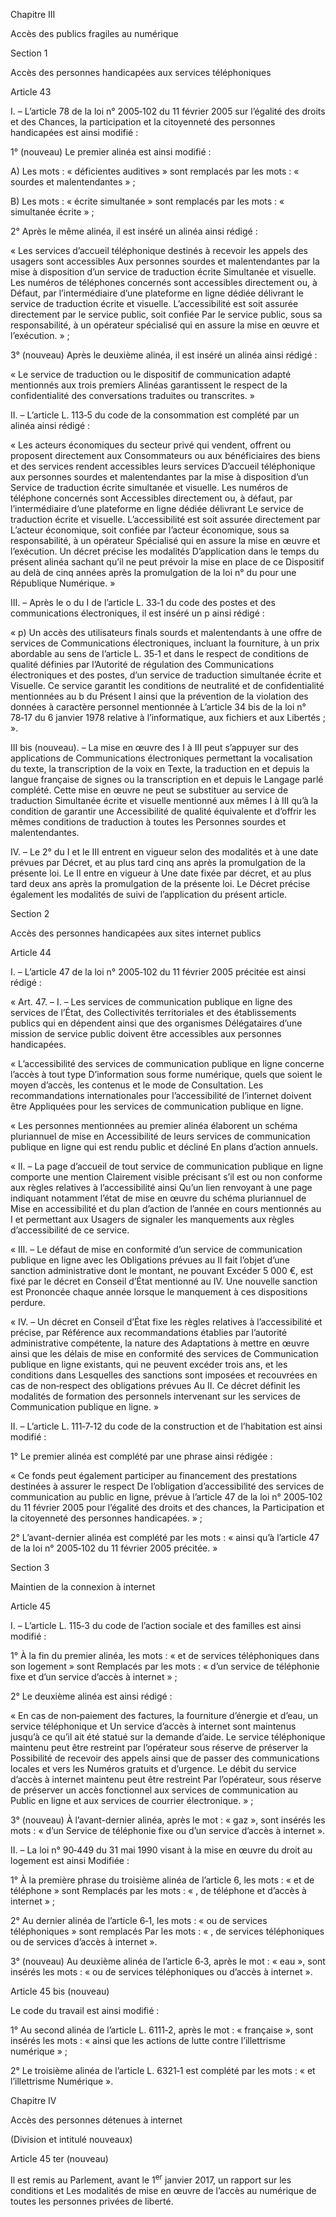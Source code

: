 Chapitre III

Accès des publics fragiles au numérique

Section 1

Accès des personnes handicapées aux services téléphoniques

Article 43

I. – L’article 78 de la loi n° 2005‑102 du 11 février 2005 sur l’égalité des droits et des
Chances, la participation et la citoyenneté des personnes handicapées est ainsi modifié :

1° (nouveau) Le premier alinéa est ainsi modifié :

A) Les mots : « déficientes auditives » sont remplacés par les mots : « sourdes et malentendantes
» ;

B) Les mots : « écrite simultanée » sont remplacés par les mots : « simultanée écrite » ;

2° Après le même alinéa, il est inséré un alinéa ainsi rédigé :

« Les services d’accueil téléphonique destinés à recevoir les appels des usagers sont accessibles
Aux personnes sourdes et malentendantes par la mise à disposition d’un service de traduction écrite
Simultanée et visuelle. Les numéros de téléphones concernés sont accessibles directement ou, à
Défaut, par l’intermédiaire d’une plateforme en ligne dédiée délivrant le service de traduction
écrite et visuelle. L’accessibilité est soit assurée directement par le service public, soit confiée
Par le service public, sous sa responsabilité, à un opérateur spécialisé qui en assure la mise en
œuvre et l’exécution. » ;

3° (nouveau) Après le deuxième alinéa, il est inséré un alinéa ainsi rédigé :

« Le service de traduction ou le dispositif de communication adapté mentionnés aux trois premiers
Alinéas garantissent le respect de la confidentialité des conversations traduites ou transcrites. »

II. – L’article L. 113‑5 du code de la consommation est complété par un alinéa ainsi rédigé :

« Les acteurs économiques du secteur privé qui vendent, offrent ou proposent directement aux
Consommateurs ou aux bénéficiaires des biens et des services rendent accessibles leurs services
D’accueil téléphonique aux personnes sourdes et malentendantes par la mise à disposition d’un
Service de traduction écrite simultanée et visuelle. Les numéros de téléphone concernés sont
Accessibles directement ou, à défaut, par l’intermédiaire d’une plateforme en ligne dédiée délivrant
Le service de traduction écrite et visuelle. L’accessibilité est soit assurée directement par
L’acteur économique, soit confiée par l’acteur économique, sous sa responsabilité, à un opérateur
Spécialisé qui en assure la mise en œuvre et l’exécution. Un décret précise les modalités
D’application dans le temps du présent alinéa sachant qu’il ne peut prévoir la mise en place de ce
Dispositif au delà de cinq années après la promulgation de la loi n° du pour une République
Numérique. »

III. – Après le o du I de l’article L. 33‑1 du code des postes et des communications
électroniques, il est inséré un p ainsi rédigé :

« p) Un accès des utilisateurs finals sourds et malentendants à une offre de services de
Communications électroniques, incluant la fourniture, à un prix abordable au sens de l’article L.
35‑1 et dans le respect de conditions de qualité définies par l’Autorité de régulation des
Communications électroniques et des postes, d’un service de traduction simultanée écrite et
Visuelle. Ce service garantit les conditions de neutralité et de confidentialité mentionnées au b du
Présent I ainsi que la prévention de la violation des données à caractère personnel mentionnée à
L’article 34 bis de la loi n° 78‑17 du 6 janvier 1978 relative à l’informatique, aux fichiers et aux
Libertés ; ».

III bis (nouveau). – La mise en œuvre des I à III peut s’appuyer sur des applications de
Communications électroniques permettant la vocalisation du texte, la transcription de la voix en
Texte, la traduction en et depuis la langue française de signes ou la transcription en et depuis le
Langage parlé complété. Cette mise en œuvre ne peut se substituer au service de traduction
Simultanée écrite et visuelle mentionné aux mêmes I à III qu’à la condition de garantir une
Accessibilité de qualité équivalente et d’offrir les mêmes conditions de traduction à toutes les
Personnes sourdes et malentendantes.

IV. – Le 2° du I et le III entrent en vigueur selon des modalités et à une date prévues par
Décret, et au plus tard cinq ans après la promulgation de la présente loi. Le II entre en vigueur à
Une date fixée par décret, et au plus tard deux ans après la promulgation de la présente loi. Le
Décret précise également les modalités de suivi de l’application du présent article.

Section 2

Accès des personnes handicapées aux sites internet publics

Article 44

I. – L’article 47 de la loi n° 2005‑102 du 11 février 2005 précitée est ainsi rédigé :

« Art. 47. – I. – Les services de communication publique en ligne des services de l’État, des
Collectivités territoriales et des établissements publics qui en dépendent ainsi que des organismes
Délégataires d’une mission de service public doivent être accessibles aux personnes handicapées.

« L’accessibilité des services de communication publique en ligne concerne l’accès à tout type
D’information sous forme numérique, quels que soient le moyen d’accès, les contenus et le mode de
Consultation. Les recommandations internationales pour l’accessibilité de l’internet doivent être
Appliquées pour les services de communication publique en ligne.

« Les personnes mentionnées au premier alinéa élaborent un schéma pluriannuel de mise en
Accessibilité de leurs services de communication publique en ligne qui est rendu public et décliné
En plans d’action annuels.

« II. – La page d’accueil de tout service de communication publique en ligne comporte une mention
Clairement visible précisant s’il est ou non conforme aux règles relatives à l’accessibilité ainsi
Qu’un lien renvoyant à une page indiquant notamment l’état de mise en œuvre du schéma pluriannuel de
Mise en accessibilité et du plan d’action de l’année en cours mentionnés au I et permettant aux
Usagers de signaler les manquements aux règles d’accessibilité de ce service.

« III. – Le défaut de mise en conformité d’un service de communication publique en ligne avec les
Obligations prévues au II fait l’objet d’une sanction administrative dont le montant, ne pouvant
Excéder 5 000 €, est fixé par le décret en Conseil d’État mentionné au IV. Une nouvelle sanction est
Prononcée chaque année lorsque le manquement à ces dispositions perdure.

« IV. – Un décret en Conseil d’État fixe les règles relatives à l’accessibilité et précise, par
Référence aux recommandations établies par l’autorité administrative compétente, la nature des
Adaptations à mettre en œuvre ainsi que les délais de mise en conformité des services de
Communication publique en ligne existants, qui ne peuvent excéder trois ans, et les conditions dans
Lesquelles des sanctions sont imposées et recouvrées en cas de non‑respect des obligations prévues
Au II. Ce décret définit les modalités de formation des personnels intervenant sur les services de
Communication publique en ligne. »

II. – L’article L. 111‑7‑12 du code de la construction et de l’habitation est ainsi modifié :

1° Le premier alinéa est complété par une phrase ainsi rédigée :

« Ce fonds peut également participer au financement des prestations destinées à assurer le respect
De l’obligation d’accessibilité des services de communication au public en ligne, prévue à l’article
47 de la loi n° 2005‑102 du 11 février 2005 pour l’égalité des droits et des chances, la
Participation et la citoyenneté des personnes handicapées. » ;

2° L’avant-dernier alinéa est complété par les mots : « ainsi qu’à l’article 47 de la loi n°
2005‑102 du 11 février 2005 précitée. »

Section 3

Maintien de la connexion à internet

Article 45

I. – L’article L. 115‑3 du code de l’action sociale et des familles est ainsi modifié :

1° À la fin du premier alinéa, les mots : « et de services téléphoniques dans son logement » sont
Remplacés par les mots : « d’un service de téléphonie fixe et d’un service d’accès à internet » ;

2° Le deuxième alinéa est ainsi rédigé :

« En cas de non‑paiement des factures, la fourniture d’énergie et d’eau, un service téléphonique et
Un service d’accès à internet sont maintenus jusqu’à ce qu’il ait été statué sur la demande d’aide.
Le service téléphonique maintenu peut être restreint par l’opérateur sous réserve de préserver la
Possibilité de recevoir des appels ainsi que de passer des communications locales et vers les
Numéros gratuits et d’urgence. Le débit du service d’accès à internet maintenu peut être restreint
Par l’opérateur, sous réserve de préserver un accès fonctionnel aux services de communication au
Public en ligne et aux services de courrier électronique. » ;

3° (nouveau) À l’avant-dernier alinéa, après le mot : « gaz », sont insérés les mots : « d’un
Service de téléphonie fixe ou d’un service d’accès à internet ».

II. – La loi n° 90‑449 du 31 mai 1990 visant à la mise en œuvre du droit au logement est ainsi
Modifiée :

1° À la première phrase du troisième alinéa de l’article 6, les mots : « et de téléphone » sont
Remplacés par les mots : « , de téléphone et d’accès à internet » ;

2° Au dernier alinéa de l’article 6‑1, les mots : « ou de services téléphoniques » sont remplacés
Par les mots : « , de services téléphoniques ou de services d’accès à internet ».

3° (nouveau) Au deuxième alinéa de l’article 6‑3, après le mot : « eau », sont insérés les mots :
« ou de services téléphoniques ou d’accès à internet ».

Article 45 bis (nouveau)

Le code du travail est ainsi modifié :

1° Au second alinéa de l’article L. 6111‑2, après le mot : « française », sont insérés les mots :
« ainsi que les actions de lutte contre l’illettrisme numérique » ;

2° Le troisième alinéa de l’article L. 6321‑1 est complété par les mots : « et l’illettrisme
Numérique ».

Chapitre IV

Accès des personnes détenues à internet

(Division et intitulé nouveaux)

Article 45 ter (nouveau)

Il est remis au Parlement, avant le 1<sup>er</sup> janvier 2017, un rapport sur les conditions et
Les modalités de mise en œuvre de l’accès au numérique de toutes les personnes privées de liberté.

